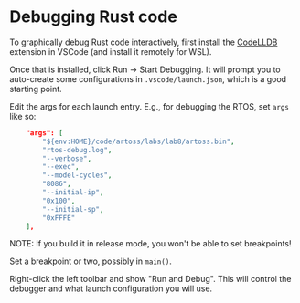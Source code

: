 # Debugging Rust code

To graphically debug Rust code interactively, first install the [CodeLLDB][1]
extension in VSCode (and install it remotely for WSL).

Once that is installed, click Run -> Start Debugging. It will prompt you to
auto-create some configurations in `.vscode/launch.json`, which is a good
starting point.

Edit the args for each launch entry. E.g., for debugging the RTOS, set `args`
like so:

```json
    "args": [
        "${env:HOME}/code/artoss/labs/lab8/artoss.bin",
        "rtos-debug.log",
        "--verbose",
        "--exec",
        "--model-cycles",
        "8086",
        "--initial-ip",
        "0x100",
        "--initial-sp",
        "0xFFFE"
    ],
```

NOTE: If you build it in release mode, you won't be able to set breakpoints!

Set a breakpoint or two, possibly in `main()`.

Right-click the left toolbar and show "Run and Debug". This will control the
debugger and what launch configuration you will use.

[1]: https://marketplace.visualstudio.com/items?itemName=vadimcn.vscode-lldb
